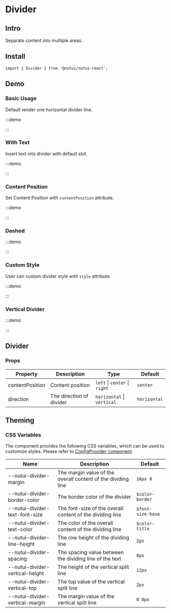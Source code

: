# Divider

## Intro

Separate content into multiple areas.

## Install

```tsx
import { Divider } from '@nutui/nutui-react';
```

## Demo

### Basic Usage

Default render one horizontal divider line.

:::demo

<CodeBlock src='h5/demo1.tsx'></CodeBlock>

:::

### With Text

Insert text into divider with default slot.

:::demo

<CodeBlock src='h5/demo2.tsx'></CodeBlock>

:::

### Content Position

Set Content Position with `contentPosition` attribute.

:::demo

<CodeBlock src='h5/demo3.tsx'></CodeBlock>

:::

### Dashed

:::demo

<CodeBlock src='h5/demo4.tsx'></CodeBlock>

:::

### Custom Style

User can custom divider style with `style` attribute.

:::demo

<CodeBlock src='h5/demo5.tsx'></CodeBlock>

:::

### Vertical Divider

:::demo

<CodeBlock src='h5/demo6.tsx'></CodeBlock>

:::

## Divider

### Props

| Property | Description | Type | Default |
| --- | --- | --- | --- |
| contentPosition | Content position  |  `left` \| `center` \| `right` | `center` |
| direction | The direction of divider  | `horizontal` \| `vertical` | `horizontal` |

## Theming

### CSS Variables

The component provides the following CSS variables, which can be used to customize styles. Please refer to [ConfigProvider component](#/en-US/component/configprovider).

| Name | Description | Default |
| --- | --- | --- |
| \--nutui-divider-margin | The margin value of the overall content of the dividing line | `16px 0` |
| \--nutui-divider-border-color | The border color of the divider | `$color-border` |
| \--nutui-divider-text-font-size | The font-size of the overall content of the dividing line | `$font-size-base` |
| \--nutui-divider-text-color | The color of the overall content of the dividing line | `$color-title` |
| \--nutui-divider-line-height | The row height of the dividing line | `2px` |
| \--nutui-divider-spacing | The spacing value between the dividing line of the text | `8px` |
| \--nutui-divider-vertical-height | The height of the vertical split line | `12px` |
| \--nutui-divider-vertical-top | The top value of the vertical split line | `2px` |
| \--nutui-divider-vertical-margin | The margin value of the vertical split line | `0 8px` |
